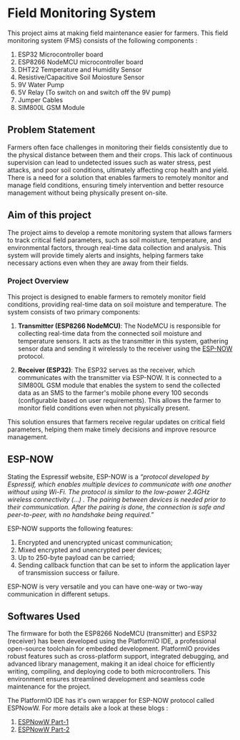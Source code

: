 # Field Monitoring System

This project aims at making field maintenance easier for farmers. 
This field monitoring system (FMS) consists of the following components :
1. ESP32 Microcontroller board 
2. ESP8266 NodeMCU microcontroller board
3. DHT22 Temperature and Humidity Sensor
4. Resistive/Capacitive Soil Moiosture Sensor
5. 9V Water Pump
6. 5V Relay (To switch on and switch off the 9V pump)
7. Jumper Cables
8. SIM800L GSM Module

## Problem Statement
Farmers often face challenges in monitoring their fields consistently due to the physical distance between them and their crops. This lack of continuous supervision can lead to undetected issues such as water stress, pest attacks, and poor soil conditions, ultimately affecting crop health and yield. There is a need for a solution that enables farmers to remotely monitor and manage field conditions, ensuring timely intervention and better resource management without being physically present on-site.

## Aim of this project 
The project aims to develop a remote monitoring system that allows farmers to track critical field parameters, such as soil moisture, temperature, and environmental factors, through real-time data collection and analysis. This system will provide timely alerts and insights, helping farmers take necessary actions even when they are away from their fields.

### Project Overview

This project is designed to enable farmers to remotely monitor field conditions, providing real-time data on soil moisture and temperature. The system consists of two primary components:

1. **Transmitter (ESP8266 NodeMCU)**: The NodeMCU is responsible for collecting real-time data from the connected soil moisture and temperature sensors. It acts as the transmitter in this system, gathering sensor data and sending it wirelessly to the receiver using the [ESP-NOW](#esp-now) protocol.

2. **Receiver (ESP32)**: The ESP32 serves as the receiver, which communicates with the transmitter via ESP-NOW. It is connected to a SIM800L GSM module that enables the system to send the collected data as an SMS to the farmer's mobile phone every 100 seconds (configurable based on user requirements). This allows the farmer to monitor field conditions even when not physically present.

This solution ensures that farmers receive regular updates on critical field parameters, helping them make timely decisions and improve resource management.


## ESP-NOW 
Stating the Espressif website, ESP-NOW is a *“protocol developed by Espressif, which enables multiple devices to communicate with one another without using Wi-Fi. The protocol is similar to the low-power 2.4GHz wireless connectivity (…) . The pairing between devices is needed prior to their communication. After the pairing is done, the connection is safe and peer-to-peer, with no handshake being required.”*

ESP-NOW supports the following features:

1. Encrypted and unencrypted unicast communication;
2. Mixed encrypted and unencrypted peer devices;
3. Up to 250-byte payload can be carried;
4. Sending callback function that can be set to inform the application layer of transmission success or failure.

ESP-NOW is very versatile and you can have one-way or two-way communication in different setups.

## Softwares Used 
The firmware for both the ESP8266 NodeMCU (transmitter) and ESP32 (receiver) has been developed using the PlatformIO IDE, a professional open-source toolchain for embedded development. PlatformIO provides robust features such as cross-platform support, integrated debugging, and advanced library management, making it an ideal choice for efficiently writing, compiling, and deploying code to both microcontrollers. This environment ensures streamlined development and seamless code maintenance for the project.

The PlatformIO IDE has it's own wrapper for ESP-NOW protocol called ESPNowW. 
For more details ake a look at these blogs :
1. [ESPNowW Part-1](https://medium.com/@forgamesonly684/espnoww-the-esp-now-wrapper-library-for-platformio-part-1-downloading-and-installing-the-02df58b241e9)
2. [ESPNowW Part-2](https://medium.com/@forgamesonly684/espnoww-the-esp-now-wrapper-library-for-platformio-part-2-coding-the-esp-boards-using-6ccae4ee77cc)



